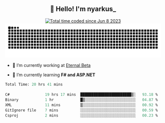 <h2 align="center">👋 Hello! I'm nyarkus_</h2>
<p align="center">
  <a href="https://wakatime.com/@8f9aa332-6725-4e00-a5d9-b2317a4b74a6">
    <img src="https://wakatime.com/badge/user/8f9aa332-6725-4e00-a5d9-b2317a4b74a6.svg" alt="Total time coded since Jun 8 2023" />
  </a>
  <br>
  <img src = "https://github.com/nyarkus/nyarkus/blob/output/github-snake-dark.svg">
</p>

- 🔭 I’m currently working at [Eternal Beta](https://github.com/Kacianoki/Eternal-Beta)
<!--- 💬 Ask me about **nothing :<**-->
- 🌱 I’m currently learning **F# and ASP.NET**

<!--START_SECTION:waka-->

```fs
Total Time: 20 hrs 41 mins

C#                19 hrs 17 mins  ███████████████████████▒░   93.18 %
Binary            1 hr            █▒░░░░░░░░░░░░░░░░░░░░░░░   04.87 %
XML               11 mins         ▒░░░░░░░░░░░░░░░░░░░░░░░░   00.92 %
GitIgnore file    7 mins          ░░░░░░░░░░░░░░░░░░░░░░░░░   00.59 %
Csproj            2 mins          ░░░░░░░░░░░░░░░░░░░░░░░░░   00.23 %
```

<!--END_SECTION:waka-->

